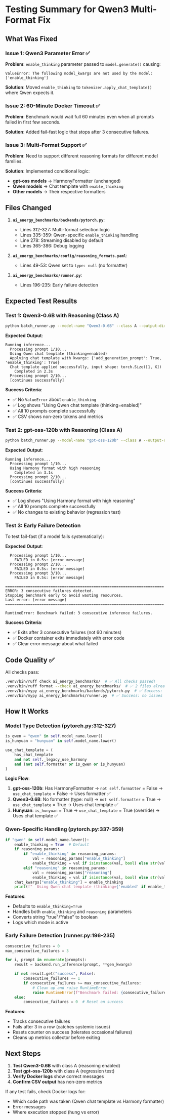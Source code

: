 # Testing Summary for Qwen3 Multi-Format Fix

## What Was Fixed

### Issue 1: Qwen3 Parameter Error ✅
**Problem**: `enable_thinking` parameter passed to `model.generate()` causing:
```
ValueError: The following model_kwargs are not used by the model: ['enable_thinking']
```

**Solution**: Moved `enable_thinking` to `tokenizer.apply_chat_template()` where Qwen expects it.

### Issue 2: 60-Minute Docker Timeout ✅
**Problem**: Benchmark would wait full 60 minutes even when all prompts failed in first few seconds.

**Solution**: Added fail-fast logic that stops after 3 consecutive failures.

### Issue 3: Multi-Format Support ✅
**Problem**: Need to support different reasoning formats for different model families.

**Solution**: Implemented conditional logic:
- **gpt-oss models** → HarmonyFormatter (unchanged)
- **Qwen models** → Chat template with `enable_thinking`
- **Other models** → Their respective formatters

## Files Changed

1. **`ai_energy_benchmarks/backends/pytorch.py`**:
   - Lines 312-327: Multi-format selection logic
   - Lines 335-359: Qwen-specific `enable_thinking` handling
   - Line 278: Streaming disabled by default
   - Lines 365-386: Debug logging

2. **`ai_energy_benchmarks/config/reasoning_formats.yaml`**:
   - Lines 49-53: Qwen set to `type: null` (no formatter)

3. **`ai_energy_benchmarks/runner.py`**:
   - Lines 196-235: Early failure detection

## Expected Test Results

### Test 1: Qwen3-0.6B with Reasoning (Class A)
```bash
python batch_runner.py --model-name "Qwen3-0.6B" --class A --output-dir ./results/qwen --num-prompts 10
```

**Expected Output**:
```
Running inference...
  Processing prompt 1/10...
  Using Qwen chat template (thinking=enabled)
  Applying chat template with kwargs: {'add_generation_prompt': True, 'enable_thinking': True}
  Chat template applied successfully, input shape: torch.Size([1, X])
    Completed in 2.3s
  Processing prompt 2/10...
  [continues successfully]
```

**Success Criteria**:
- ✅ No `ValueError` about `enable_thinking`
- ✅ Log shows "Using Qwen chat template (thinking=enabled)"
- ✅ All 10 prompts complete successfully
- ✅ CSV shows non-zero tokens and metrics

### Test 2: gpt-oss-120b with Reasoning (Class A)
```bash
python batch_runner.py --model-name "gpt-oss-120b" --class A --output-dir ./results/gpt --num-prompts 10
```

**Expected Output**:
```
Running inference...
  Processing prompt 1/10...
  Using Harmony format with high reasoning
    Completed in 3.1s
  Processing prompt 2/10...
  [continues successfully]
```

**Success Criteria**:
- ✅ Log shows "Using Harmony format with high reasoning"
- ✅ All 10 prompts complete successfully
- ✅ No changes to existing behavior (regression test)

### Test 3: Early Failure Detection
To test fail-fast (if a model fails systematically):

**Expected Output**:
```
  Processing prompt 1/10...
    FAILED in 0.5s: [error message]
  Processing prompt 2/10...
    FAILED in 0.5s: [error message]
  Processing prompt 3/10...
    FAILED in 0.5s: [error message]

======================================================================
ERROR: 3 consecutive failures detected.
Stopping benchmark early to avoid wasting resources.
Last error: [error message]
======================================================================

RuntimeError: Benchmark failed: 3 consecutive inference failures.
```

**Success Criteria**:
- ✅ Exits after 3 consecutive failures (not 60 minutes)
- ✅ Docker container exits immediately with error code
- ✅ Clear error message about what failed

## Code Quality ✅

All checks pass:
```bash
.venv/bin/ruff check ai_energy_benchmarks/  # ✅ All checks passed!
.venv/bin/ruff format --check ai_energy_benchmarks/  # ✅ 2 files already formatted
.venv/bin/mypy ai_energy_benchmarks/backends/pytorch.py  # ✅ Success: no issues
.venv/bin/mypy ai_energy_benchmarks/runner.py  # ✅ Success: no issues
```

## How It Works

### Model Type Detection (pytorch.py:312-327)
```python
is_qwen = "qwen" in self.model_name.lower()
is_hunyuan = "hunyuan" in self.model_name.lower()

use_chat_template = (
    has_chat_template
    and not self._legacy_use_harmony
    and (not self.formatter or is_qwen or is_hunyuan)
)
```

**Logic Flow**:
1. **gpt-oss-120b**: Has HarmonyFormatter → `not self.formatter` = False → `use_chat_template` = False → Uses formatter ✅
2. **Qwen3-0.6B**: No formatter (type: null) → `not self.formatter` = True → `use_chat_template` = True → Uses chat template ✅
3. **Hunyuan**: `is_hunyuan` = True → `use_chat_template` = True (override) → Uses chat template ✅

### Qwen-Specific Handling (pytorch.py:337-359)
```python
if "qwen" in self.model_name.lower():
    enable_thinking = True  # Default
    if reasoning_params:
        if "enable_thinking" in reasoning_params:
            val = reasoning_params["enable_thinking"]
            enable_thinking = val if isinstance(val, bool) else str(val).lower() == "true"
        elif "reasoning" in reasoning_params:
            val = reasoning_params["reasoning"]
            enable_thinking = val if isinstance(val, bool) else str(val).lower() == "true"
    chat_kwargs["enable_thinking"] = enable_thinking
    print(f"  Using Qwen chat template (thinking={'enabled' if enable_thinking else 'disabled'})")
```

**Features**:
- Defaults to `enable_thinking=True`
- Handles both `enable_thinking` and `reasoning` parameters
- Converts string "true"/"false" to boolean
- Logs which mode is active

### Early Failure Detection (runner.py:196-235)
```python
consecutive_failures = 0
max_consecutive_failures = 3

for i, prompt in enumerate(prompts):
    result = backend.run_inference(prompt, **gen_kwargs)

    if not result.get("success", False):
        consecutive_failures += 1
        if consecutive_failures >= max_consecutive_failures:
            # Clean up and raise RuntimeError
            raise RuntimeError(f"Benchmark failed: {consecutive_failures} consecutive failures")
    else:
        consecutive_failures = 0  # Reset on success
```

**Features**:
- Tracks consecutive failures
- Fails after 3 in a row (catches systemic issues)
- Resets counter on success (tolerates occasional failures)
- Cleans up metrics collector before exiting

## Next Steps

1. **Test Qwen3-0.6B** with class A (reasoning enabled)
2. **Test gpt-oss-120b** with class A (regression test)
3. **Verify Docker logs** show correct messages
4. **Confirm CSV output** has non-zero metrics

If any test fails, check Docker logs for:
- Which code path was taken (Qwen chat template vs Harmony formatter)
- Error messages
- Where execution stopped (hung vs error)
